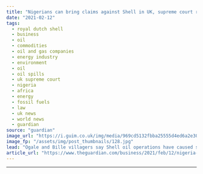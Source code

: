 ```yaml
---
title: "Nigerians can bring claims against Shell in UK, supreme court rules"
date: "2021-02-12"
tags: 
  - royal dutch shell
  - business
  - oil
  - commodities
  - oil and gas companies
  - energy industry
  - environment
  - oil
  - oil spills
  - uk supreme court
  - nigeria
  - africa
  - energy
  - fossil fuels
  - law
  - uk news
  - world news
  - guardian
source: "guardian"
image_url: "https://i.guim.co.uk/img/media/969cd5132fbba25555d4ed6a2e3078868c09db05/0_33_1555_933/master/1555.jpg?width=460&quality=85&auto=format&fit=max&s=98ab78eb541cf7eae5b67c3464451f3a"
image_fp: "/assets/img/post_thumbnails/128.jpg"
lead: "Ogale and Bille villagers say Shell oil operations have caused severe pollution including to their drinking waterTwo Nigerian communities can bring their legal claims for a cleanup and for compensation against the oil company Shell and its Nigerian s..."
article_url: "https://www.theguardian.com/business/2021/feb/12/nigeria-communities-can-bring-claims-against-shell-uk-supreme-court-rules"
---
```


---
